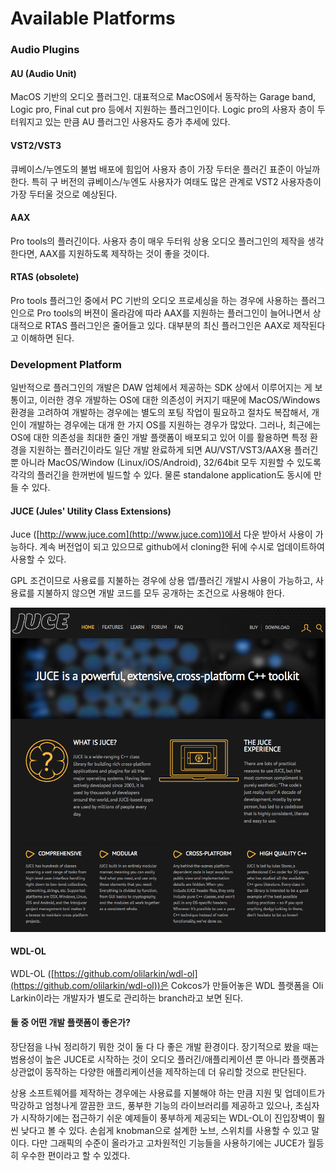 # Available Platforms

### Audio Plugins

#### AU (Audio Unit)

MacOS 기반의 오디오 플러그인. 대표적으로 MacOS에서 동작하는 Garage band, Logic pro, Final cut pro 등에서 지원하는 플러그인이다. Logic pro의 사용자 층이 두터워지고 있는 만큼 AU 플러그인 사용자도 증가 추세에 있다.

#### VST2/VST3

큐베이스/누엔도의 불법 배포에 힘입어 사용자 층이 가장 두터운 플러긴 표준이 아닐까 한다. 특히 구 버전의 큐베이스/누엔도 사용자가 여태도 많은 관계로 VST2 사용자층이 가장 두터울 것으로 예상된다.

#### AAX

Pro tools의 플러긴이다. 사용자 층이 매우 두터워 상용 오디오 플러그인의 제작을 생각한다면, AAX를 지원하도록 제작하는 것이 좋을 것이다.

#### RTAS (obsolete)

Pro tools 플러그인 중에서 PC 기반의 오디오 프로세싱을 하는 경우에 사용하는 플러그인으로 Pro tools의 버젼이 올라감에 따라 AAX를 지원하는 플러그인이 늘어나면서 상대적으로 RTAS 플러그인은 줄어들고 있다. 대부분의 최신 플러그인은 AAX로 제작된다고 이해하면 된다.

### Development Platform

일반적으로 플러그인의 개발은 DAW 업체에서 제공하는 SDK 상에서 이루어지는 게 보통이고, 이러한 경우 개발하는 OS에 대한 의존성이 커지기 때문에 MacOS/Windows 환경을 고려하여 개발하는 경우에는 별도의 포팅 작업이 필요하고 절차도 복잡해서, 개인이 개발하는 경우에는 대개 한 가지 OS를 지원하는 경우가 많았다. 그러나, 최근에는 OS에 대한 의존성을 최대한 줄인 개발 플랫폼이 배포되고 있어 이를 활용하면 특정 환경을 지원하는 플러긴이라도 일단 개발 완료하게 되면 AU/VST/VST3/AAX용 플러긴 뿐 아니라 MacOS/Window (Linux/iOS/Android), 32/64bit 모두 지원할 수 있도록 각각의 플러긴을 한꺼번에 빌드할 수 있다. 물론 standalone application도 동시에 만들 수 있다.

#### JUCE (Jules' Utility Class Extensions)

Juce ([http://www.juce.com](http://www.juce.com))에서 다운 받아서 사용이 가능하다. 계속 버전업이 되고 있으므로 github에서 cloning한 뒤에 수시로 업데이트하여 사용할 수 있다.

GPL 조건이므로 사용료를 지불하는 경우에 상용 앱/플러긴 개발시 사용이 가능하고, 사용료를 지불하지 않으면 개발 코드를 모두 공개하는 조건으로 사용해야 한다.

![JUCE Homepage](https://raw.githubusercontent.com/uberschall/test/master/implementing_audio_sw/juce-intro.png)

#### WDL-OL

WDL-OL ([https://github.com/olilarkin/wdl-ol](https://github.com/olilarkin/wdl-ol))은 Cokcos가 만들어놓은 WDL 플랫폼을 Oli Larkin이라는 개발자가 별도로 관리하는 branch라고 보면 된다.

#### 둘 중 어떤 개발 플랫폼이 좋은가?

장단점을 나눠 정리하기 뭐한 것이 둘 다 다 좋은 개발 환경이다. 장기적으로 봤을 때는 범용성이 높은 JUCE로 시작하는 것이 오디오 플러긴/애플리케이션 뿐 아니라 플랫폼과 상관없이 동작하는 다양한 애플리케이션을 제작하는데 더 유리할 것으로 판단된다.

상용 소프트웨어를 제작하는 경우에는 사용료를 지불해야 하는 만큼 지원 및 업데이트가 막강하고 엄청나게 깔끔한 코드, 풍부한 기능의 라이브러리를 제공하고 있으나, 초심자가 시작하기에는 접근하기 쉬운 예제들이 풍부하게 제공되는 WDL-OL이 진입장벽이 훨씬 낮다고 볼 수 있다. 손쉽게 knobman으로 설계한 노브, 스위치를 사용할 수 있고 말이다. 다만 그래픽의 수준이 올라가고 고차원적인 기능들을 사용하기에는 JUCE가 월등히 우수한 편이라고 할 수 있겠다.


